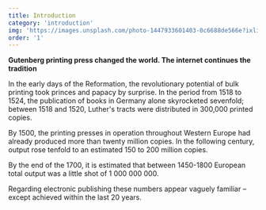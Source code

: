 ```yaml
---
title: Introduction
category: 'introduction'
img: 'https://images.unsplash.com/photo-1447933601403-0c6688de566e?ixlib=rb-1.2.1&ixid=eyJhcHBfaWQiOjEyMDd9&auto=format&fit=crop&w=1256&q=80'
order: '1'
---
```



**Gutenberg printing press changed the world. The internet continues the tradition** 

In the early days of the Reformation, the revolutionary potential of bulk printing took princes and papacy by surprise. In the period from 1518 to 1524, the publication of books in Germany alone skyrocketed sevenfold; between 1518 and 1520, Luther's tracts were distributed in 300,000 printed copies.

By 1500, the printing presses in operation throughout Western Europe had already produced more than twenty million copies. In the following century, output rose tenfold to an estimated 150 to 200 million copies.

By the end of the 1700, it is estimated that between 1450-1800 European total output was a little shot of 1 000 000 000.

Regarding electronic publishing these numbers appear vaguely familiar – except achieved within the last 20 years.